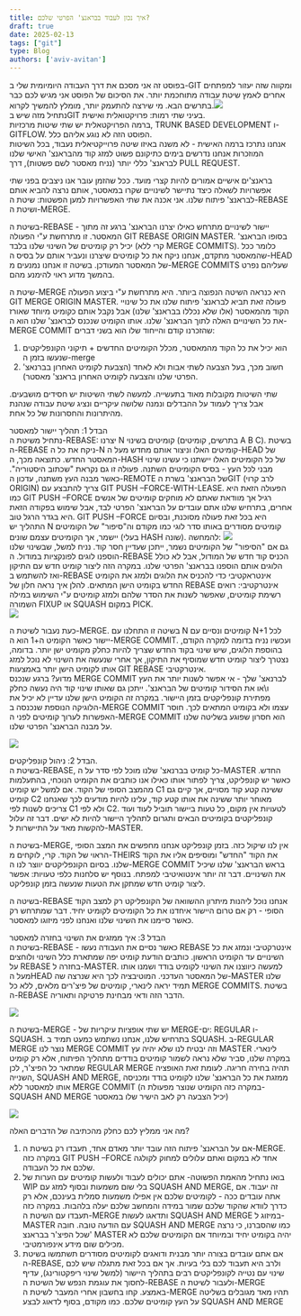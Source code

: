 ```yaml
---
title: איך נכון לעבוד בבראנצ' הפרטי שלכם?
draft: true
date: 2025-02-13
tags: ["git"]
type: Blog
authors: ['aviv-avitan']
---
```


בפוסט זה אני מסכם את דרך העבודה היומיומית שלי ב-GIT ומקווה שזה יעזור למפתחים אחרים לאמץ שיטת עבודה מתוחכמת יותר. את הסיכום של הפוסט אני מגיש לכם כבר בתרשים הבא. מי שירצה להתעמק יותר, מומלץ להמשיך לקרוא.![](/static/images/git-branching/flow.bmp)  
נתחיל מזה שיש בGIT בעיני שתי רמות: פרויקטואלית ואישית.  
ברמה הפרויקטאלית יש שתי שיטות מרכזיות, TRUNK BASED DEVELOPMENT ו-GITFLOW. הפוסט הזה לא נוגע אליהם כלל.  
אנחנו נתרכז ברמה האישית \- לא משנה באיזו שיטה פרוייקטיאלית נעבוד, בכל השיטות המוזכרות אנחנו נדרשים בימים כתיקונם פשוט למזג קוד מהבראנצ' האישי שלנו לבראנצ' כללי יותר (נניח מאסטר לשם פשטות), דרך PULL REQUEST.

בראנצ'ים אישיים אמורים להיות קצרי מועד. ככל שהזמן עובר אנו ניצבים בפני שתי אפשרויות לשאלה כיצד נתיישר לשינויים שקרו במאסטר, אותם נרצה להביא אותם לבראנצ' פיתוח שלנו. אני אכנה את שתי האפשרויות למען הפשטות: שיטת ה-REBASE ושיטת ה-MERGE. 

בשיטת ה-REBASE \- יישור לשינויים מתרחש כאילו יצרנו הבראנצ' ברגע זה מתוך המאסטר. זו מתרחשת ע"י הפעולה GIT REBASE ORIGIN MASTER. בסופו הבראנצ' יכיל רק קומיטים של השינוי שלנו בלבד (קרי ללא MERGE COMMITS). כלומר ככל שהמאסטר מתקדם, אנחנו ניקח את כל קומיטים שיצרנו ונעביר אותם על בסיס ה-HEAD של המאסטר המעודכן. בשיטה זו אנחנו נמנעים מ-MERGE COMMITS שעליהם נפרט בהמשך מדוע ראוי להימנע מהם.

שיטת ה-MERGE היא כנראה השיטה הנפוצה ביותר. היא מתרחשת ע"י ביצוע הפעולה GIT MERGE ORIGIN MASTER. פעולה זאת תביא לבראנצ' פיתוח שלנו את כל שינויי הקוד מהמאסטר (אלו שלא נכללו בבראנצ' שלנו) אבל נקבל אותם כקומיט מיוחד שאורז את כל השינויים האלה לתוך הבראנצ' שלנו. אותו הקומיט שנכנס לבראנצ' שלנו הוא ה-MERGE COMMIT שהזכרנו קודם והייחוד שלו הוא בשני דברים: 

1. הוא יכיל את כל הקוד מהמאסטר, מכלל הקומיטים החדשים \+ תיקוני הקונפליקטים שנעשו בזמן ה-merge   
2. חשוב מכך, בעל הצבעה לשתי אבות ולא לאחד (הצבעת לקומיט האחרון בברנאצ' הפרטי שלנו והצבעה לקומיט האחרון בראנצ' מאסטר). 

שתי השיטות מקובלות מאוד בתעשייה. למעשה לשתי השיטות יש חסידים מושבעים. אבל צריך לעמוד על ההבדלים ונמנה שלושה עיקריים ונציג שיטת עבודה שנהנת מהיתרונות והחסרונות של כל אחת.

הבדל 1: תהליך יישור למאסטר  
נתחיל משיטת ה-REBASE: יצרנו N קומיטים בשינוי (בתרשים, קומיטים A B C). בשיטת ה-REBASE ניקח את כל ה-N קומיטים האלו וניצור אותם מחדש מעל ה-HEAD של המאסטר החדש. כתוצאה מכך, ה-HASH של כל הקומיטים האלו יישתנו כי עשינו שינוי מבני לכל העץ \- בסיס הקומיטים השתנה. פעולה זו גם נקראת "שכתוב היסטוריה". כאשר מבנה העץ משתנה, עדכון ה-REMOTE של הבראנצ' בשרת הGIT (לרב קרוי ORIGIN) צריך להתבצע עם GIT PUSH –FORCE-WITH-LEASE. הפעולה הזאת היא כמו GIT PUSH –FORCE רגיל אך מוודאת שאתם לא מוחקים קומיטים של אנשים אחרים, בתרחיש שלנו אתם עובדים על הבראנצ' הפרטי לבד, אבל שימוש בפקודה הזאת היא בגדר הרגל טוב. GIT PUSH –FORCE היא בכל זאת פעולה מסוכנת, ובסיום התהליך יש N קומיטים מסודרים באותו סדר לוגי כמו מקודם וה"סיפור" של הקומיטים יישמר, אך הקומיטים עצמם שונים (בעלי HASH שונה). להמחשה: ![](/static/images/git-branching/rebase.png)  
גם אם "הסיפור" של הקומיטים נשמר, ייתכן שעדיין חסר קוד. נניח למשל, שבשינוי שלנו הוספנו לוגים לפונקציות במודול. ה-REBASE הכניס קוד חדש של המודול, אבל לא כולל הלוגים אותם הוספנו בבראנצ' הפרטי שלנו. במקרה הזה ליצור קומיט חדש עם התיקון ואז להשתמש ב-REBASE אינטראקטיבי כדי להכניס את הלוגים ולמזג את הקומיט החדש בקומיט הישן המתאים. להלן איך נראה חלון של REBASE אינטרקטיבי: רואים רשימת קומיטים, שאפשר לשנות את הסדר שלהם ולמזג קומיטים ע"י השימוש במילה השמורה FIXUP או SQUASH במקום PICK.  
![](/static/images/git-branching/interactive-rebase.png)

כעת נעבור לשיטת ה-MERGE. בשיטה זו התחלנו עם N קומיטים ונסיים עם N+1 לכל יישור כאשר הקומיט ה+1 הוא ה-MERGE COMMIT. ועכשיו נניח בדומה למקרה הקודם, בהוספת הלוגים, שיש שינוי בקוד החדש שצריך להיות כחלק מקומיט ישן יותר. בדומה, נצטרך ליצור קומיט חדש שמוסיף את התיקון, אך אחרי שנעשה את השינוי לא נוכל למזג אותו לקומיט הישן יותר באמצעות GIT REBASE אינטרקטיבי.  
מדוע? ברגע שנכנס MERGE COMMIT לברנאצ' שלך \- אי אפשר לשנות יותר את העץ ו\\או את הסידור קומיטים של הבראנצ'. ייתכן גם שאותו שינוי קוד היה נעשה כחלק מפתירת קונפליקטים בזמן היישור. במקרה זה הקומיט הישן שלנו עדיין לא יכיל את הלוגיקה הנוספת שנכנסה ב-MERGE COMMIT עצמו ולא בקומיט המתאים לכך. חוסר האפשרות לערוך קומיטים לפני ה-MERGE COMMIT הוא חסרון שפוגע בשליטה שלנו על מבנה הבראנצ' הפרטי שלנו.

![](/static/images/git-branching/merge-commit.png)

הבדל 2: ניהול קונפליקטים.  
בשיטת ה-REBASE, כל קומיט בברנאצ' שלנו מוכל לפי סדר על ה-MASTER החדש. כאשר יש קונפליקט, צריך לפתור אותו כאילו אנו כותבים את הקומיט הנוכחי, בהתעלמות מהמצב הסופי של הקוד. אם למשל יש קומיט C1 ששינה קטע קוד מסויים, אך קיים גם קומיט C2 מאוחר יותר ששינה את אותו קטע קוד, עלינו להיות מודעים לכך שאנחנו צריכים לשנות לפי C1 ולא לפי C2. לטעויות אין מקום, כל טעות ביישור תוביל לעוד ועוד קונפליקטים בקומיטים הבאים ותגרום לתהליך היישור להיות לא ישים. דבר זה עלול להקשות מאד על התיישרות ל-MASTER.

בשיטת ה-MERGE, אין לנו שיקול כזה. בזמן קונפליקט אנחנו מחפשים את המצב הסופי הראוי של הקוד. קרי, לוקחים מ-THEIRS את הקוד "החדש" ומוסיפים אליו את הקוד שלנו. בסיום הקונפליקטים יווצר לנו ה-MERGE COMMIT בראש הבראנצ' שלנו שיכיל את השינויים. דבר זה יותר אינטואיטיבי למפתח. בנוסף יש סלחנות כלפי טעויות: אפשר ליצור קומיט חדש שמתקן את הטעות שנעשה בזמן קונפליקט.

בשיטה ה-REBASE אנחנו נוכל ליהנות מיתרון ההשוואה של הקונפליקט רק למצב הקוד הסופי \- רק אם טרום היישור איחדנו את כל הקומיטים לקומיט יחיד. דבר שמתרחש רק כאשר סיימנו את השינוי שלנו ואנחנו לפני מיזוגו למאסטר. 

הבדל 3: איך ממזגים את השינוי בחזרה למאסטר  
בשיטת ה-REBASE \- כאשר נסיים את העבודה נעשו REBASE אינטרקטיבי ונמזג את כל השינויים עד הקומיט הראשון. כותבים הודעת קומיט יפה שמתארת כלל השינוי ולוחצים על REBASE בחזרה ל-MASTER. למעשה כיווצנו את השינוי לקומיט בודד ושמנו אותו מעל הHEAD של המאסטר העדכני. המוטיבציה לכך היא שנרצה שה-MASTER שלנו תמיד יראה לינארי, קומיטים של פיצ'רים מלאים, ללא כל MERGE COMMITS. בשיטת ה-REBASE הדבר הזה ודאי מבחינת פרטיקה ותאוריה.

![](/static/images/git-branching/rebase.png)

בשיטת ה-MERGE \- יש שתי אופציות עיקריות של MERGE-ים: REGULAR ו-SQUASH. בתרחיש שלנו, אנחנו נשתמש כמעט תמיד ב SQUASH. ב-REGULAR MERGE נוצר לנו MERGE COMMIT וזה יבטיח לנו שלא יהיה עץ MASTER לינארי. במקרה שלנו, סביר שלא נראה לשמור קומיטים בודדים מתהליך הפיתוח, אלא רק קומיט שמתאר כל הפיצ'ר, לכן REGULAR MERGE תהיה בחירה חריגה. לעומת זאת האופציה השנייה, SQUASH AND MERGE, ממזגת את כל הבראנצ' שלנו לקומיט בודד ומכניסה אותו למאסטר ללא MERGE COMMIT (במקרה כזה הקומיט שנוצר מפעולת ה-SQUASH AND MERGE יכיל הצבעה רק לאב הישיר שלו במאסטר)

![](/static/images/git-branching/merges.png)

מה אני ממליץ לכם כחלק מהכתיבה של הדברים האלה?

1. אם על הבראנצ' פיתוח הזה עובד יותר מאדם אחד, תעבדו רק בשיטת ה-MERGE. במקרה כזה GIT PUSH –FORCE אחד לא במקום ואתם עלולים למחוק לקולגה שלכם את כל העבודה.  
2. בואו נתחיל מהאמת הפשוטה- אתם יכולים לעבוד ולעשות קומיטים עם הערות של WIP בלי שום משמעות ובסוף למזג עם SQUASH AND MERGE, זה יעבוד. אם אתה עובדים ככה \- לקומיטים שלכם אין אפילו משמעות סמלית בעינכם, אלא רק כדרך לוודא שהקוד שלכם שמור במידה והמחשב שלכם יעלה בלהבות. במקרה כזה תעבדו עם השיטת ה-MERGE ותדאגו לעשות SQUASH AND MERGE במיזוג ל-MASTER עם הודעה טובה. חובה SQUASH AND MERGE כמו שהסברנו, כי נרצה שכל הפיצ'ר בבראנצ' MASTER יהיה בקומיט יחיד ובמיוחד אם הקומיטים שלכם לא מכילים שום מידע אינפורמטיבי.  
3. אם אתם עובדים בצורה יותר מבנית ודואגים לקומיטים מסודרים תשתמשו בשיטת ה-REBASE, ולרב היא תעבוד לכם בלי בעיות. אך אם בכל זאת מתגלה שיש לכם שינוי עם נטייה לקונפליקטים רבים בתהליך היישור (למשל שינוי ריפקטורינג), עדיף לחסוך את עוגמת הנפש של השיטת ה-REBASE ולעבור לשיטת ה-MERGE באמצע. קחו בחשבון אחרי המעבר לשיטת ה-MERGE תהיו מאד מגובלים בשליטה על העץ קומיטים שלכם. כמו מקודם, בסוף לדאוג לבצע SQUASH AND MERGE 

